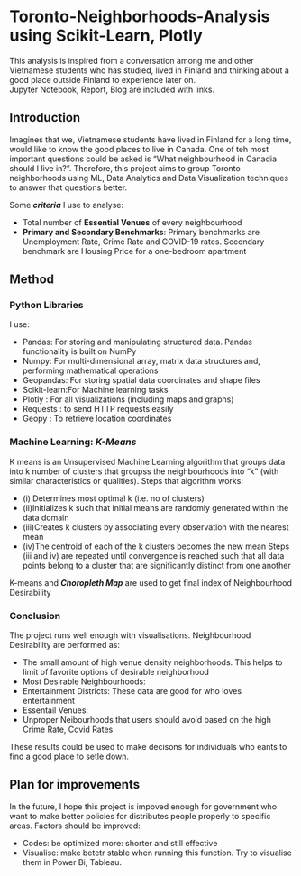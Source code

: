 # Toronto-Neighborhoods-Analysis using Scikit-Learn, Plotly
This analysis is inspired from a conversation among me and other Vietnamese students who has studied, lived in Finland and thinking about a good place outside Finland to experience later on.  <br />
Jupyter Notebook, Report, Blog are included with links.  <br />


## Introduction
Imagines that we, Vietnamese students have lived in Finland for a long time, would like to know the good places to live in Canada. One of teh most important questions could be asked is “What neighbourhood in Canadia should I live in?”. Therefore, this project aims to group Toronto neighborhoods using ML, Data Analytics and Data Visualization techniques to answer that questions better. <br />

Some _**criteria**_ I use to analyse:  <br />
* Total number of **Essential Venues** of every neighbourhood  <br />
* **Primary and Secondary Benchmarks**: Primary benchmarks are Unemployment Rate, Crime Rate and COVID-19 rates. Secondary benchmark are  Housing Price for a one-bedroom apartment   <br />

## Method
### Python Libraries
I use: 
* Pandas:  For storing and manipulating structured data. Pandas functionality is built on NumPy
* Numpy:   For multi-dimensional array, matrix data structures and, performing mathematical operations
* Geopandas:  For storing spatial data coordinates and shape files
*	Scikit-learn:For Machine learning tasks
* Plotly      : For all visualizations (including maps and graphs)
*	Requests    :  to send HTTP requests easily
*	Geopy       : To retrieve location coordinates <br />

### Machine Learning: _**K-Means**_
K means is an Unsupervised Machine Learning algorithm that groups data into k number of clusters that groupss the neighbourhoods into “k” (with similar characteristics or qualities). Steps that algorithm works:
* (i) Determines most optimal k (i.e. no of clusters)
* (ii)Initializes k such that initial means are randomly generated within the data domain
* (iii)Creates k clusters by associating every observation with the nearest mean
* (iv)The centroid of each of the k clusters becomes the new mean
 Steps (iii and iv) are repeated until convergence is reached such that all data points belong to a cluster that are significantly distinct from one another <br />

K-means and _**Choropleth Map**_ are used to get final index of Neighbourhood Desirability

### Conclusion
 The project runs well enough with visualisations.
 Neighbourhood Desirability are  performed as:
- The small amount of high venue density neighborhoods. This helps to limit of favorite options of desirable neighborhood
- Most Desirable Neighbourhoods:
- Entertainment Districts: These data are good for who loves entertainment
- Essentail Venues:
- Unproper Neibourhoods that users should avoid based on the high Crime Rate, Covid Rates

These results could be used to make decisons for individuals who eants to find a good place to setle down. 


## Plan for improvements

In the future, I hope this project is impoved enough for government who want to make better policies for distributes people properly to specific areas.
Factors should be improved:
- Codes: be optimized more: shorter and still effective
- Visualise: make betetr stable when running this function. Try to visualise them in Power Bi, Tableau.

